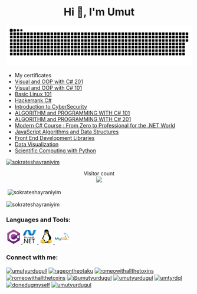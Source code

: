 <h1 align="center">Hi 👋, I'm Umut </h1>



<a href=#><img src="xd.svg"></a>




- My certificates 
- [Visual and OOP with C# 201](https://gelecegiyazanlar.turkcell.com.tr/certificate/dWlkMjQxMzI5Y2lkNDYwMDBxaWQxNDZlbmQ=)
- [Visual and OOP with C# 101](https://gelecegiyazanlar.turkcell.com.tr/certificate/dWlkMjQxMzI5Y2lkNDU5OTlxaWQxNDVlbmQ=)
- [Basic Linux 101 ](https://gelecegiyazanlar.turkcell.com.tr/certificate/dWlkMjQxMzI5Y2lkMzUycWlkOTdlbmQ=)
- [Hackerrank C#](https://www.hackerrank.com/certificates/bab79d5d7a4b)
- [Introduction to CyberSecurity](https://gelecegiyazanlar.turkcell.com.tr/certificate/dWlkMjQxMzI5Y2lkNDU4MDNxaWQxNDRlbmQ=)
- [ALGORITHM and PROGRAMMING WITH C# 101](https://gelecegiyazanlar.turkcell.com.tr/certificate/dWlkMjQxMzI5Y2lkMzYwNDBxaWQxMjVlbmQ=)
- [ALGORITHM and PROGRAMMING WITH C# 201](https://gelecegiyazanlar.turkcell.com.tr/certificate/dWlkMjQxMzI5Y2lkMzYwNDFxaWQxMjZlbmQ=)
- [Modern C# Course : From Zero to Professional for the .NET World](https://www.udemy.com/certificate/UC-a1d8894a-4734-457f-b027-f65bdf797bf9/)
- [JavaScript Algorithms and Data Structures](https://www.freecodecamp.org/certification/rubywasamotherfuckinreject/javascript-algorithms-and-data-structures)
- [Front End Development Libraries](https://www.freecodecamp.org/certification/rubywasamotherfuckinreject/front-end-development-libraries)
- [Data Visualization](https://www.freecodecamp.org/certification/rubywasamotherfuckinreject/data-visualization)
- [Scientific Computing with Python](https://www.freecodecamp.org/certification/rubywasamotherfuckinreject/scientific-computing-with-python-v7)


<p align="left"> <a href="https://github.com/ryo-ma/github-profile-trophy"><img src="https://github-profile-trophy.vercel.app/?username=sokrateshayraniyim" alt="sokrateshayraniyim" /></a> </p>

<p align="left">
</p>



<p align="center"> 
  Visitor count<br>
  <img src="https://profile-counter.glitch.me/sokrateshayraniyim/count.svg" />
</p>


<p>&nbsp;<img align="center" src="https://github-readme-stats.vercel.app/api?username=sokrateshayraniyim&show_icons=true&locale=en" alt="sokrateshayraniyim" /></p>
<p><img align="center" src="https://github-readme-streak-stats.herokuapp.com/?user=sokrateshayraniyim&" alt="sokrateshayraniyim" /></p>


<p align="left">
</p>

<h3 align="left">Languages and Tools:</h3>
 <a href="https://www.w3schools.com/cs/" target="_blank" rel="noreferrer"> <img src="https://raw.githubusercontent.com/devicons/devicon/master/icons/csharp/csharp-original.svg" alt="csharp" width="40" height="40"/> </a> <a href="https://dotnet.microsoft.com/" target="_blank" rel="noreferrer"> <img src="https://raw.githubusercontent.com/devicons/devicon/master/icons/dot-net/dot-net-original-wordmark.svg" alt="dotnet" width="40" height="40"/> </a> <a href="https://www.linux.org/" target="_blank" rel="noreferrer"> <img src="https://raw.githubusercontent.com/devicons/devicon/master/icons/linux/linux-original.svg" alt="linux" width="40" height="40"/> </a> <a href="https://www.mysql.com/" target="_blank" rel="noreferrer"> <img src="https://raw.githubusercontent.com/devicons/devicon/master/icons/mysql/mysql-original-wordmark.svg" alt="mysql" width="40" height="40"/> </a> </p>


<h3 align="left">Connect with me:</h3>
<p align="left">
<a href="https://instagram.com/umutyurdugull" target="blank"><img align="center" src="https://raw.githubusercontent.com/rahuldkjain/github-profile-readme-generator/master/src/images/icons/Social/instagram.svg" alt="umutyurdugull" height="30" width="40" /></a>
<a href="https://codepen.io/rageontheotaku" target="blank"><img align="center" src="https://raw.githubusercontent.com/rahuldkjain/github-profile-readme-generator/master/src/images/icons/Social/codepen.svg" alt="rageontheotaku" height="30" width="40" /></a>
<a href="https://stackoverflow.com/users/romeowithallthetoxins" target="blank"><img align="center" src="https://raw.githubusercontent.com/rahuldkjain/github-profile-readme-generator/master/src/images/icons/Social/stack-overflow.svg" alt="romeowithallthetoxins" height="30" width="40" /></a>
<a href="https://codesandbox.com/romeowithallthetoxins" target="blank"><img align="center" src="https://raw.githubusercontent.com/rahuldkjain/github-profile-readme-generator/master/src/images/icons/Social/codesandbox.svg" alt="romeowithallthetoxins" height="30" width="40" /></a>
<a href="https://hashnode.com/@umutyurdugul" target="blank"><img align="center" src="https://raw.githubusercontent.com/rahuldkjain/github-profile-readme-generator/master/src/images/icons/Social/hashnode.svg" alt="@umutyurdugul" height="30" width="40" /></a>
<a href="https://www.codechef.com/users/umutyurdugul" target="blank"><img align="center" src="https://cdn.jsdelivr.net/npm/simple-icons@3.1.0/icons/codechef.svg" alt="umutyurdugul" height="30" width="40" /></a>
<a href="https://www.hackerrank.com/umtyrdql" target="blank"><img align="center" src="https://raw.githubusercontent.com/rahuldkjain/github-profile-readme-generator/master/src/images/icons/Social/hackerrank.svg" alt="umtyrdql" height="30" width="40" /></a>
<a href="https://www.leetcode.com/donedugmyself" target="blank"><img align="center" src="https://raw.githubusercontent.com/rahuldkjain/github-profile-readme-generator/master/src/images/icons/Social/leet-code.svg" alt="donedugmyself" height="30" width="40" /></a>
<a href="https://www.topcoder.com/members/umutyurdugul" target="blank"><img align="center" src="https://raw.githubusercontent.com/rahuldkjain/github-profile-readme-generator/master/src/images/icons/Social/topcoder.svg" alt="umutyurdugul" height="30" width="40" /></a>
</p>



